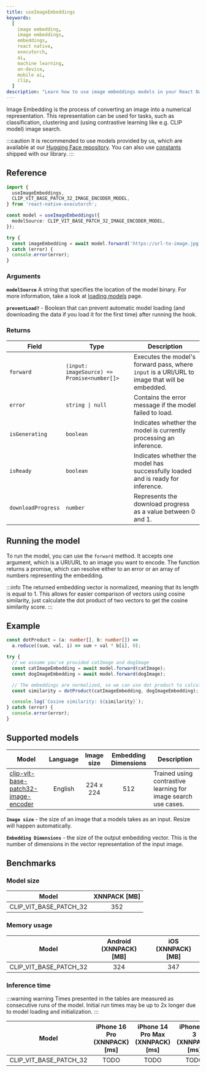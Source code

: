 ```yaml
---
title: useImageEmbeddings
keywords:
  [
    image embedding,
    image embeddings,
    embeddings,
    react native,
    executorch,
    ai,
    machine learning,
    on-device,
    mobile ai,
    clip,
  ]
description: "Learn how to use image embeddings models in your React Native applications with React Native ExecuTorch's useImageEmbeddings hook."
---
```


Image Embedding is the process of converting an image into a numerical representation. This representation can be used for tasks, such as classification, clustering and (using contrastive learning like e.g. CLIP model) image search.

:::caution
It is recommended to use models provided by us, which are available at our [Hugging Face repository](https://huggingface.co/software-mansion/react-native-executorch-clip-vit-base-patch32-image-encoder). You can also use [constants](https://github.com/software-mansion/react-native-executorch/tree/main/src/constants/modelUrls.ts) shipped with our library.
:::

## Reference

```typescript
import {
  useImageEmbeddings,
  CLIP_VIT_BASE_PATCH_32_IMAGE_ENCODER_MODEL,
} from 'react-native-executorch';

const model = useImageEmbeddings({
  modelSource: CLIP_VIT_BASE_PATCH_32_IMAGE_ENCODER_MODEL,
});

try {
  const imageEmbedding = await model.forward('https://url-to-image.jpg');
} catch (error) {
  console.error(error);
}
```

### Arguments

**`modelSource`**
A string that specifies the location of the model binary. For more information, take a look at [loading models](../fundamentals/loading-models.md) page.

**`preventLoad?`** - Boolean that can prevent automatic model loading (and downloading the data if you load it for the first time) after running the hook.

### Returns

| Field              | Type                                        | Description                                                                                   |
| ------------------ | ------------------------------------------- | --------------------------------------------------------------------------------------------- |
| `forward`          | `(input: imageSource) => Promise<number[]>` | Executes the model's forward pass, where `input` is a URI/URL to image that will be embedded. |
| `error`            | <code>string &#124; null</code>             | Contains the error message if the model failed to load.                                       |
| `isGenerating`     | `boolean`                                   | Indicates whether the model is currently processing an inference.                             |
| `isReady`          | `boolean`                                   | Indicates whether the model has successfully loaded and is ready for inference.               |
| `downloadProgress` | `number`                                    | Represents the download progress as a value between 0 and 1.                                  |

## Running the model

To run the model, you can use the `forward` method. It accepts one argument, which is a URI/URL to an image you want to encode. The function returns a promise, which can resolve either to an error or an array of numbers representing the embedding.

:::info
The returned embedding vector is normalized, meaning that its length is equal to 1. This allows for easier comparison of vectors using cosine similarity, just calculate the dot product of two vectors to get the cosine similarity score.
:::

## Example

```typescript
const dotProduct = (a: number[], b: number[]) =>
  a.reduce((sum, val, i) => sum + val * b[i], 0);

try {
  // we assume you've provided catImage and dogImage
  const catImageEmbedding = await model.forward(catImage);
  const dogImageEmbedding = await model.forward(dogImage);

  // The embeddings are normalized, so we can use dot product to calculate cosine similarity
  const similarity = dotProduct(catImageEmbedding, dogImageEmbedding);

  console.log(`Cosine similarity: ${similarity}`);
} catch (error) {
  console.error(error);
}
```

## Supported models

| Model                                                                                      | Language | Image size | Embedding Dimensions | Description                                                    |
| ------------------------------------------------------------------------------------------ | :------: | :--------: | :------------------: | -------------------------------------------------------------- |
| [clip-vit-base-patch32-image-encoder](https://huggingface.co/openai/clip-vit-base-patch32) | English  | 224 x 224  |         512          | Trained using contrastive learning for image search use cases. |

**`Image size`** - the size of an image that a models takes as an input. Resize will happen automatically.

**`Embedding Dimensions`** - the size of the output embedding vector. This is the number of dimensions in the vector representation of the input image.

## Benchmarks

### Model size

| Model                  | XNNPACK [MB] |
| ---------------------- | :----------: |
| CLIP_VIT_BASE_PATCH_32 |     352      |

### Memory usage

| Model                  | Android (XNNPACK) [MB] | iOS (XNNPACK) [MB] |
| ---------------------- | :--------------------: | :----------------: |
| CLIP_VIT_BASE_PATCH_32 |          324           |        347         |

### Inference time

:::warning warning
Times presented in the tables are measured as consecutive runs of the model. Initial run times may be up to 2x longer due to model loading and initialization.
:::

| Model                  | iPhone 16 Pro (XNNPACK) [ms] | iPhone 14 Pro Max (XNNPACK) [ms] | iPhone SE 3 (XNNPACK) [ms] | Samsung Galaxy S24 (XNNPACK) [ms] | OnePlus 12 (XNNPACK) [ms] |
| ---------------------- | :--------------------------: | :------------------------------: | :------------------------: | :-------------------------------: | :-----------------------: |
| CLIP_VIT_BASE_PATCH_32 |             TODO             |               TODO               |            TODO            |                265                |           TODO            |
